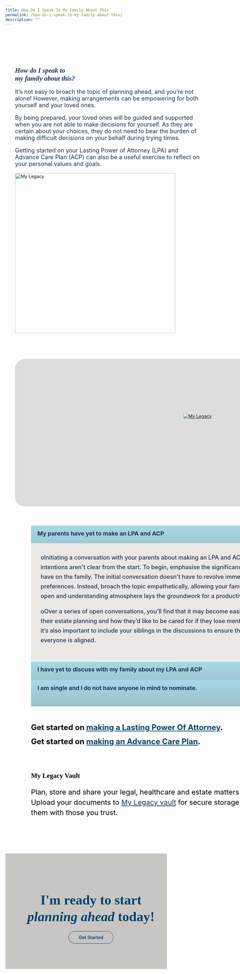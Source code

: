 ```yaml
---
title: How Do I Speak To My Family About This
permalink: /how-do-i-speak-to-my-family-about-this/
description: ""
---
```

<style>
        /\* cyrillic \*/
@font-face {
  font-family: 'Playfair Display';
  font-style: normal;
  font-weight: 500;
  font-display: swap;
  src: url(https://fonts.gstatic.com/s/playfairdisplay/v30/nuFiD-vYSZviVYUb\_rj3ij\_\_anPXDTjYgEM86xRbPQ.woff2) format('woff2');
  unicode-range: U+0301, U+0400-045F, U+0490-0491, U+04B0-04B1, U+2116;
}
/\* vietnamese \*/
@font-face {
  font-family: 'Playfair Display';
  font-style: normal;
  font-weight: 500;
  font-display: swap;
  src: url(https://fonts.gstatic.com/s/playfairdisplay/v30/nuFiD-vYSZviVYUb\_rj3ij\_\_anPXDTPYgEM86xRbPQ.woff2) format('woff2');
  unicode-range: U+0102-0103, U+0110-0111, U+0128-0129, U+0168-0169, U+01A0-01A1, U+01AF-01B0, U+0300-0301, U+0303-0304, U+0308-0309, U+0323, U+0329, U+1EA0-1EF9, U+20AB;
}
/\* latin-ext \*/
@font-face {
  font-family: 'Playfair Display';
  font-style: normal;
  font-weight: 500;
  font-display: swap;
  src: url(https://fonts.gstatic.com/s/playfairdisplay/v30/nuFiD-vYSZviVYUb\_rj3ij\_\_anPXDTLYgEM86xRbPQ.woff2) format('woff2');
  unicode-range: U+0100-02AF, U+0304, U+0308, U+0329, U+1E00-1E9F, U+1EF2-1EFF, U+2020, U+20A0-20AB, U+20AD-20CF, U+2113, U+2C60-2C7F, U+A720-A7FF;
}
/\* latin \*/
@font-face {
  font-family: 'Playfair Display';
  font-style: normal;
  font-weight: 500;
  font-display: swap;
  src: url(https://fonts.gstatic.com/s/playfairdisplay/v30/nuFiD-vYSZviVYUb\_rj3ij\_\_anPXDTzYgEM86xQ.woff2) format('woff2');
  unicode-range: U+0000-00FF, U+0131, U+0152-0153, U+02BB-02BC, U+02C6, U+02DA, U+02DC, U+0304, U+0308, U+0329, U+2000-206F, U+2074, U+20AC, U+2122, U+2191, U+2193, U+2212, U+2215, U+FEFF, U+FFFD;
}
/\* cyrillic \*/
@font-face {
  font-family: 'Playfair Display';
  font-style: normal;
  font-weight: 600;
  font-display: swap;
  src: url(https://fonts.gstatic.com/s/playfairdisplay/v30/nuFiD-vYSZviVYUb\_rj3ij\_\_anPXDTjYgEM86xRbPQ.woff2) format('woff2');
  unicode-range: U+0301, U+0400-045F, U+0490-0491, U+04B0-04B1, U+2116;
}
/\* vietnamese \*/
@font-face {
  font-family: 'Playfair Display';
  font-style: normal;
  font-weight: 600;
  font-display: swap;
  src: url(https://fonts.gstatic.com/s/playfairdisplay/v30/nuFiD-vYSZviVYUb\_rj3ij\_\_anPXDTPYgEM86xRbPQ.woff2) format('woff2');
  unicode-range: U+0102-0103, U+0110-0111, U+0128-0129, U+0168-0169, U+01A0-01A1, U+01AF-01B0, U+0300-0301, U+0303-0304, U+0308-0309, U+0323, U+0329, U+1EA0-1EF9, U+20AB;
}
/\* latin-ext \*/
@font-face {
  font-family: 'Playfair Display';
  font-style: normal;
  font-weight: 600;
  font-display: swap;
  src: url(https://fonts.gstatic.com/s/playfairdisplay/v30/nuFiD-vYSZviVYUb\_rj3ij\_\_anPXDTLYgEM86xRbPQ.woff2) format('woff2');
  unicode-range: U+0100-02AF, U+0304, U+0308, U+0329, U+1E00-1E9F, U+1EF2-1EFF, U+2020, U+20A0-20AB, U+20AD-20CF, U+2113, U+2C60-2C7F, U+A720-A7FF;
}
/\* latin \*/
@font-face {
  font-family: 'Playfair Display';
  font-style: normal;
  font-weight: 600;
  font-display: swap;
  src: url(https://fonts.gstatic.com/s/playfairdisplay/v30/nuFiD-vYSZviVYUb\_rj3ij\_\_anPXDTzYgEM86xQ.woff2) format('woff2');
  unicode-range: U+0000-00FF, U+0131, U+0152-0153, U+02BB-02BC, U+02C6, U+02DA, U+02DC, U+0304, U+0308, U+0329, U+2000-206F, U+2074, U+20AC, U+2122, U+2191, U+2193, U+2212, U+2215, U+FEFF, U+FFFD;
}
@font-face {
    font-family: 'proxima_nova_bold';
    src: url('http://chodri.com/legacy/src/fonts/Proxima-Nova-Alt-Bold-webfont.woff2') format('woff2');
    font-weight: normal;
    font-style: normal;
}
@font-face {
    font-family: 'Myriad Pro';
    src: url('http://chodri.com/legacy/src/fonts/Myriad-Web-Pro-Regular.ttf');
    src: url('http://chodri.com/legacy/src/fonts/Myriad-Web-Pro-Regular.ttf') format('truetype');
    font-weight: normal;
    font-style: normal;
}
.container{
    width: 1170px;
margin: 0 auto;
}
section.bp-section {
padding: 0;
}
.action__b h4{
color: #000;
font-size: 24px;
margin-top: 15px;
margin-bottom: 0;
}
.action__b h4 a{
color: #01436b;
} 
section.bp-section .bp-container {
padding-bottom: 0!important;
}
.m-b-80{
margin-bottom: 80px;
}
container-fluid{
width: 100%;
}
section.bp-section.is-small.bp-section-pagetitle {
display: none;
}
a.p-button.btn {
    border-color: #01436b;
    background-color: transparent;
    border-radius: 30px;
    color: #01436b;
    margin-top: 30px;
    font-weight: 600;
    text-decoration: none;
    border: 1px solid #01436b;
    padding: 10px 30px;
}
.action_3 h2, .action_3 h2 i {
    line-height: 52px;
    font-size: 42px;
    font-family: 'Playfair Display';
    color: #01436b;
    margin-bottom: 30px;
}
section.bp-section .bp-container {
    width: 100%!important;
    max-width: 100%!important;
    padding-top: 0!important;
}
.col.is-8.is-offset-2.print-content {
    margin-left: 0;
    width: 100%;
}
.col-3 {
    width: 25%;
    PADDING: 0 15px;
}
.col-8 {
    width: 75%;
    PADDING: 0 15px;
}
.col-4 {
    width: 33.33%;
    PADDING: 0 15px;
}
.col-6 {
    width: 50%;
    PADDING: 0 15px;
}
.col-12 {
    width: 100%;
    PADDING: 0 15px;
}
.p-t-80 {
    padding-top: 80px;
}
.p-b-80{
    padding-bottom: 80px;
}
.u-align--center{
    text-align:center;
}
    .about_bb .inner {
    padding: 30px;
    background-color: #EBE7E5;
    border-radius: 25px;
}
    
    .about_bb h4 {
    color: #1A3554;
    font-weight: bold;
    margin-bottom: 0;
}
    .about_bb p {
    margin-top: 10px;
    font-size: 18px;
}
.about_a_b h2 {
    color: #1A3554;
    font-family: 'Playfair Display'!important;
    font-weight: bold;
    font-style: italic;
}
    .action__5 a{
    color: #1A3554;
    }
    .heading h3 {
    margin-bottom: 30px;
    color: #000;
}
    .m-b-30{
    margin-bottom: 30px;
    }
    .p-t-40{
    padding-top:40px;
    }
    .action_3 {
    background-color: #C8C6C3;
}
    .accordion ul {
  list-style: none;
  padding: 0;
}
.accordion ul li {
  margin: 0;
}
    .about_a_b img {
    width: 500px;
}
.action__4 h2{
        color: #000;
     font-family: 'Playfair Display';
    }
    .action__4 p{
        color: #000;
        font-size: 22px;
    line-height: 32px;
    }
    .accordion ul {
    margin: 0;
}
    .accordion .toggle{
        display:none;
    }
    ul.accordion input.toggle:checked + p {
    display: block;
    font-size: 18px;
}
    .p-lr-50{
    padding: 0 50px;
    }
.accordion ul li label {
    position: relative;
    color: #1A3554;
    display: inline-block;
    width: 100%;
    line-height: 49px;
    text-indent: 20px;
    cursor: pointer;
    font-weight: bold;
    font-size: 18px;
}
    .accordion ul li label::before {
    width: 100%;
    background-image: linear-gradient(#a6d9e5, #9ac0c8);
    display: block;
    color: #fefefe;
    padding: 0.75em;
    border-radius: 0.15em;
    transition: background 0.3s ease;
    margin-bottom: 0;
    border-radius: 0;
    content: "";
    position: absolute;
    left: 0;
    right: 0;
    top: 0;
    height: 55px;
    z-index: -1;
}
    a.play_btn {
    position: absolute;
    left: 0;
    right: 0;
    top: 50%;
    z-index: 99999;
    width: 120px;
    height: 120px;
    margin: 0 auto;
    margin-top: -60px;
}
    .about_a_b {
    display: flex;
    align-items: center;
}
    .video_acc .inner {
    position: relative;
}
    .about_a_b p {
    color: #1A3554;
    font-size: 18px;
}
    .content a{
        color: #1A3554!important;
    }
        .accordion ul .inner::after{
    content: "+";
    width: 25px;
    height: 25px;
    background-color: #fff;
    display: inline-block;
    text-align: center;
    border-radius: 50%;
    position: absolute;
    right: 20px;
    top: 14px;
    color: #1A3554;
    text-indent: 0;
    line-height: 25px;
        z-index: 11;
}
    ul.accordion input.toggle:checked + .inner::after {
    content: "-";
}
ul.accordion input.toggle:checked + .inner {
    height: auto;
    padding: 30px;
}
    .accordion ul .inner {
    overflow: hidden;
    margin-top: 0;
    background-color: #EBE7E5;
    margin-top: 6px;
    height: 0;
    padding: 0 30px;
    transition: all ease-in-out .3s;
        -webkit-transition: all ease-in-out .3s;
     text-indent: 0;
}
    .accordion ul .inner p {
     font-weight: 500;
    font-size: 18px;
      color: #1A3554;
    margin-top: 0;
    line-height: 30px;
    text-indent: 0;
    }
    .accordion ul .inner h4 {
     font-weight: bold;
    font-size: 22px;
      color: #1A3554;
      margin-top: 0;
      margin-bottom: 0;
    }
    p-lr-50{
    padding: 0 50px;
    }
        section.action__4 {
    position: relative;
}
.action__4::before {
    content: "";
    position: absolute;
    left: 30px;
    bottom: -7px;
    width: 200px;
    background-position: center;
    background-size: contain;
    background-repeat: no-repeat;
    background-image: url(https://i.imgur.com/ymZBFhy.png);
    z-index: -1;
    height: 200px;
}
    section.action__4 .container::after {
    content: "";
    position: absolute;
    right: 0;
    top: 0;
    width: 300px;
    height: 200px;
    background-size: contain;
    background-repeat: no-repeat;
    background-image: url(https://i.imgur.com/4gIO8gl.png);
}
    .container  {
    position: relative;
}
        .heading  {
    position: relative;
}
.heading::after {
    content: "";
    position: absolute;
    right: -50px;
    top: -28px;
    width: 300px;
    height: 200px;
    background-size: contain;
    background-repeat: no-repeat;
    background-image: url(https://i.imgur.com/AxzRdOk.png);
}
    @media(max-width: 767px){
    .heading::after{
    display:none;
    }
        section.action__4 .container{
    display:none;
    }
    .action__4{
    display:none;
    }
        .p-lr-50{
    padding: 0;
    }
    .action_3 h2,.action_3 h2 i {
        line-height: 38px;
        font-size: 28px;
    }
    html {
    overflow-x: hidden;
}
    .about_a_b:first-child {
    margin-bottom: 30px;
}
.container {
    width: 100%;
    padding: 0 15px;
}
            .col-3 {
    width: 100%;
}
        .col-8 {
    width: 100%;
}
    .col-4 {
    width: 100%;
}
        .col-6 {
    width: 100%;
}
        .col-12 {
    width: 100%;
}
    .action_3 {
    background-color: #C7C6C2;
}
    }
    @media(min-width: 767px)and (max-width: 1140px){
    .container {
    padding: 0 15px;
}
    }
    </style>
<section class="about_ac">
    <div class="container">
      <div class="row p-t-80">
        <div class="col-6 about_a_b">
                    <div class="inner">
                    <h2>How do I speak to<br>my family about this?</h2>
                    <p>It’s not easy to broach the topic of planning ahead, and you’re not alone! However, making arrangements can be empowering for both yourself and your loved ones.</p>
                    <p>By being prepared, your loved ones will be guided and supported when you are not able to make decisions for yourself. As they are certain about your choices, they do not need to bear the burden of making difficult decisions on your behalf during trying times.</p>
                    <p>Getting started on your Lasting Power of Attorney (LPA) and Advance Care Plan (ACP) can also be a useful exercise to reflect on your personal values and goals.</p>
                    </div>
        </div>
                <div class="col-6 about_a_b">
                    <img alt="My Legacy" src="https://i.imgur.com/if4UL7S.png">
        </div>
      </div>
    </div>
  </section>
    
<section class="accordion p-t-80">
    <div class="container">
            <div class="row">
            <div style="margin-bottom: 60px" class="video_acc col-12">
                <div style="height: 460px; background-color:#ddd; border-radius:30px" class="inner">
                <a class="play_btn" href="#"><img alt="My Legacy" src="https://i.imgur.com/gm1Wmuu.png"></a>
                </div>
            </div>
            </div>
                <div class="row p-lr-50">
                <div class="col-12 accordion_b">
                <ul class="accordion">
                        <li>
                            <label for="accordion_1">
                                <input checked="" class="toggle" id="accordion_1" name="accordion" type="radio">My parents have yet to make an LPA and ACP
                                <div class="inner">
																	<p><span>o</span>Initiating a conversation with your parents about making an LPA and ACP can be daunting, particularly if your intentions aren't clear from the start. To begin, emphasise the significance of this process and the benefits it can have on the family. The initial conversation doesn't have to revolve immediately around their assets or care preferences. Instead, broach the topic empathetically, allowing your family to share their thoughts and concerns. An open and understanding atmosphere lays the groundwork for a productive conversation about the process.</p>
                                <p><span>o</span>Over a series of open conversations, you’ll find that it may become easier to discuss more difficult topics such as their estate planning and how they’d like to be cared for if they lose mental capacity. If you belong to a large family, it’s also important to include your siblings in the discussions to ensure that it becomes an effective conversation and everyone is aligned.
                            </p>
                                </div>
                            </label>
                        </li>
                        <li>
                            <label for="accordion_2">
                                <input class="toggle" id="accordion_2" name="accordion" type="radio">I have yet to discuss with my family about my LPA and ACP
                            <div class="inner">
                                <p><span>o</span>It’s not easy to discuss future planning matters with your family, especially since talking about losing mental capacity can be an uncomfortable conversation to have. It’s crucial to begin the discussion by explaining your intentions and the benefits of planning for it early.</p>
                               <p><span>o</span>Your conversations with your family have to be honest and open about your values and preferences for medical care. A close relationship with them does not guarantee that they are clear about what you want.</p>
                               <p><span>o</span>It is crucial to keep your family informed whenever there are changes in your LPA or ACP so they can stay up to date with what you want as you age.</p>
                                </div>
                            </label>
                        </li>
                        <li>
                            <label for="accordion_3">
                                <input class="toggle" id="accordion_3" name="accordion" type="radio">I am single and I do not have anyone in mind to nominate.
                                <div class="inner">
                            <p><span>o</span>It is a common misconception that you can only involve immediate family members in your LPA and ACP. It is encouraged to discuss your healthcare preferences and values with people who know you best, and sometimes these individuals may not be your direct family members.</p>
                            o   Your Donee(s) (LPA) and nominated healthcare spokesperson(s) (ACP) can be your family member or relative. In the event that you do not have a family member to appoint as your Donee, you may appoint others such as a friend, Professional Donee or a licensed trust company for property and affairs matters only (applicable LPA Form 2). What matters most is that these chosen individuals know you well and will prioritise your care preferences and beliefs.<p></p>
                            <p><span>o</span> It is crucial that these chosen individuals have the ability to communicate your values and care preferences to the healthcare team and other loved ones. They must also be able to handle the responsibility of enforcing your known care wishes in stressful situations.</p>
                                </div>
                            </label>
                        </li>
                    </ul>
            </div>
    </div>
</div>
</section>

<section class="action__4">
    <div class="container" style="padding-top: 60px; padding-bottom: 90px">
        <div class="row p-lr-50">
            <div class="col-12 action__b m-b-80">
                <h4>Get started on <a href="#">making a Lasting Power Of Attorney</a>.</h4>
                <h4>Get started on <a href="#">making an Advance Care Plan</a>.</h4>
                <h4></h4>
            </div>
        </div>
        <div class="row p-lr-50 action__5">
            <div class="col-8">
                <div class="inner">
                <h2>My Legacy Vault</h2>
                <p>Plan, store and share your legal, healthcare and estate matters securely.<br> Upload your documents to <a class="read-more" href="https://mylegacy.life.gov.sg/vault/">My Legacy vault</a> for secure storage and share them with those you trust.</p>
                </div>
            </div>
        </div>
    </div>
</section>
<section class="action__" style="width:100%">
    <div class="container-fluid action_3" style="padding-top: 60px; padding-bottom: 90px">
        <div class="row">
            <div class="col-12 action3_b u-align--center">
                <h2>I'm ready to start <br><strong><i>planning ahead</i></strong> today!</h2>
                <a href="#" class="btn p-button">Get Started</a>
            </div>
        </div>
    </div>
</section>